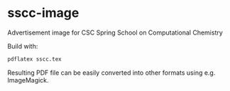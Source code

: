 # sscc-image

Advertisement image for CSC Spring School on Computational Chemistry

Build with:

```bash
pdflatex sscc.tex
```

Resulting PDF file can be easily converted into other formats using e.g.
ImageMagick.
